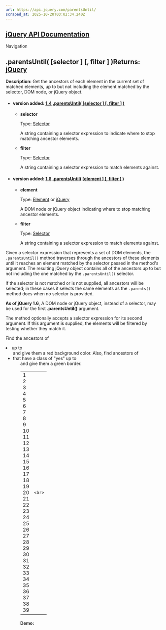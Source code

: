 ```yaml
---
url: https://api.jquery.com/parentsUntil/
scraped_at: 2025-10-20T03:02:34.240Z
---
```


## [jQuery API Documentation](https://jquery.com/ "jQuery API Documentation")

Navigation

## .parentsUntil( \[selector \] \[, filter \] )Returns: [jQuery](http://api.jquery.com/Types/\#jQuery)

**Description:** Get the ancestors of each element in the current set of matched elements, up to but not including the element matched by the selector, DOM node, or jQuery object.

- #### version added: [1.4](https://api.jquery.com/category/version/1.4/) [.parentsUntil( \[selector \] \[, filter \] )](https://api.jquery.com/parentsUntil/\#parentsUntil-selector-filter)

  - **selector**

    Type: [Selector](http://api.jquery.com/Types/#Selector)

    A string containing a selector expression to indicate where to stop matching ancestor elements.

  - **filter**

    Type: [Selector](http://api.jquery.com/Types/#Selector)

    A string containing a selector expression to match elements against.
- #### version added: [1.6](https://api.jquery.com/category/version/1.6/) [.parentsUntil( \[element \] \[, filter \] )](https://api.jquery.com/parentsUntil/\#parentsUntil-element-filter)

  - **element**

    Type: [Element](http://api.jquery.com/Types/#Element) or [jQuery](http://api.jquery.com/Types/#jQuery)

    A DOM node or jQuery object indicating where to stop matching ancestor elements.

  - **filter**

    Type: [Selector](http://api.jquery.com/Types/#Selector)

    A string containing a selector expression to match elements against.

Given a selector expression that represents a set of DOM elements, the `.parentsUntil()` method traverses through the ancestors of these elements until it reaches an element matched by the selector passed in the method's argument. The resulting jQuery object contains all of the ancestors up to but not including the one matched by the `.parentsUntil()` selector.

If the selector is not matched or is not supplied, all ancestors will be selected; in these cases it selects the same elements as the `.parents()` method does when no selector is provided.

**As of jQuery 1.6**, A DOM node or jQuery object, instead of a selector, may be used for the first **.parentsUntil()** argument.

The method optionally accepts a selector expression for its second argument. If this argument is supplied, the elements will be filtered by testing whether they match it.

Find the ancestors of <li class="item-a"> up to <ul class="level-1"> and give them a red background color. Also, find ancestors of <li class="item-2"> that have a class of "yes" up to <ul class="level-1"> and give them a green border.

|     |     |
| --- | --- |
| 1<br>2<br>3<br>4<br>5<br>6<br>7<br>8<br>9<br>10<br>11<br>12<br>13<br>14<br>15<br>16<br>17<br>18<br>19<br>20<br>21<br>22<br>23<br>24<br>25<br>26<br>27<br>28<br>29<br>30<br>31<br>32<br>33<br>34<br>35<br>36<br>37<br>38<br>39 | ```<br>``` |

#### Demo: